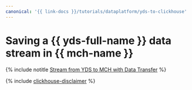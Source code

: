 ```yaml
---
canonical: '{{ link-docs }}/tutorials/dataplatform/yds-to-clickhouse'
---
```


# Saving a {{ yds-full-name }} data stream in {{ mch-name }}

{% include notitle [Stream from YDS to MCH with Data Transfer](../../_tutorials/dataplatform/yds-to-clickhouse.md) %}

{% include [clickhouse-disclaimer](../../_includes/clickhouse-disclaimer.md) %}
